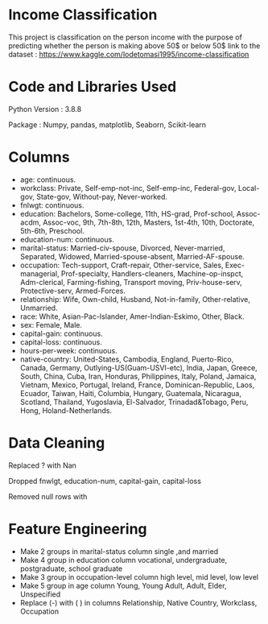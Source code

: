 # Income Classification
This project is classification on the person income with the purpose of predicting whether the person is making above 50$ or below 50$
link to the dataset : https://www.kaggle.com/lodetomasi1995/income-classification

# Code and Libraries Used
Python Version : 3.8.8

Package : Numpy, pandas, matplotlib, Seaborn, Scikit-learn

# Columns
* age: continuous.
* workclass: Private, Self-emp-not-inc, Self-emp-inc, Federal-gov, Local-gov, State-gov, Without-pay, Never-worked.
* fnlwgt: continuous.
* education: Bachelors, Some-college, 11th, HS-grad, Prof-school, Assoc-acdm, Assoc-voc, 9th, 7th-8th, 12th, Masters, 1st-4th, 10th, Doctorate, 5th-6th, Preschool.
* education-num: continuous.
* marital-status: Married-civ-spouse, Divorced, Never-married, Separated, Widowed, Married-spouse-absent, Married-AF-spouse.
* occupation: Tech-support, Craft-repair, Other-service, Sales, Exec-managerial, Prof-specialty, Handlers-cleaners, Machine-op-inspct, Adm-clerical, Farming-fishing, Transport moving, Priv-house-serv, Protective-serv, Armed-Forces.
* relationship: Wife, Own-child, Husband, Not-in-family, Other-relative, Unmarried.
* race: White, Asian-Pac-Islander, Amer-Indian-Eskimo, Other, Black.
* sex: Female, Male.
* capital-gain: continuous.
* capital-loss: continuous.
* hours-per-week: continuous.
* native-country: United-States, Cambodia, England, Puerto-Rico, Canada, Germany, Outlying-US(Guam-USVI-etc), India, Japan, Greece, South, China, Cuba, Iran, Honduras, Philippines, Italy, Poland, Jamaica, Vietnam, Mexico, Portugal, Ireland, France, Dominican-Republic, Laos, Ecuador, Taiwan, Haiti, Columbia, Hungary, Guatemala, Nicaragua, Scotland, Thailand, Yugoslavia, El-Salvador, Trinadad&Tobago, Peru, Hong, Holand-Netherlands.

# Data Cleaning
Replaced ? with Nan

Dropped fnwlgt, education-num,	capital-gain,	capital-loss

Removed null rows with

# Feature Engineering
* Make 2 groups in marital-status column single ,and married 
* Make 4 group in education column vocational, undergraduate, postgraduate, school graduate
* Make 3 group in occupation-level column high level, mid level, low level
* Make 5 group in age column Young, Young Adult, Adult, Elder, Unspecified 
* Replace (-) with ( ) in columns Relationship, Native Country, Workclass, Occupation 





 
